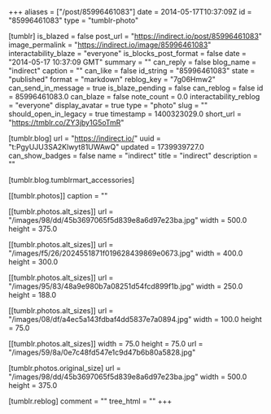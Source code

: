 +++
aliases = ["/post/85996461083"]
date = 2014-05-17T10:37:09Z
id = "85996461083"
type = "tumblr-photo"

[tumblr]
is_blazed = false
post_url = "https://indirect.io/post/85996461083"
image_permalink = "https://indirect.io/image/85996461083"
interactability_blaze = "everyone"
is_blocks_post_format = false
date = "2014-05-17 10:37:09 GMT"
summary = ""
can_reply = false
blog_name = "indirect"
caption = ""
can_like = false
id_string = "85996461083"
state = "published"
format = "markdown"
reblog_key = "7g06Hmw2"
can_send_in_message = true
is_blaze_pending = false
can_reblog = false
id = 85996461083.0
can_blaze = false
note_count = 0.0
interactability_reblog = "everyone"
display_avatar = true
type = "photo"
slug = ""
should_open_in_legacy = true
timestamp = 1400323029.0
short_url = "https://tmblr.co/ZY3jby1G5oTmR"

[tumblr.blog]
url = "https://indirect.io/"
uuid = "t:PgyUJU3SA2Klwyt81UWAwQ"
updated = 1739939727.0
can_show_badges = false
name = "indirect"
title = "indirect"
description = ""

[tumblr.blog.tumblrmart_accessories]

[[tumblr.photos]]
caption = ""

[[tumblr.photos.alt_sizes]]
url = "/images/98/dd/45b3697065f5d839e8a6d97e23ba.jpg"
width = 500.0
height = 375.0

[[tumblr.photos.alt_sizes]]
url = "/images/f5/26/2024551871f019628439869e0673.jpg"
width = 400.0
height = 300.0

[[tumblr.photos.alt_sizes]]
url = "/images/95/83/48a9e980b7a08251d54fcd899f1b.jpg"
width = 250.0
height = 188.0

[[tumblr.photos.alt_sizes]]
url = "/images/08/df/a4ec5a143fdbaf4dd5837e7a0894.jpg"
width = 100.0
height = 75.0

[[tumblr.photos.alt_sizes]]
width = 75.0
height = 75.0
url = "/images/59/8a/0e7c48fd547e1c9d47b6b80a5828.jpg"

[tumblr.photos.original_size]
url = "/images/98/dd/45b3697065f5d839e8a6d97e23ba.jpg"
width = 500.0
height = 375.0

[tumblr.reblog]
comment = ""
tree_html = ""
+++
